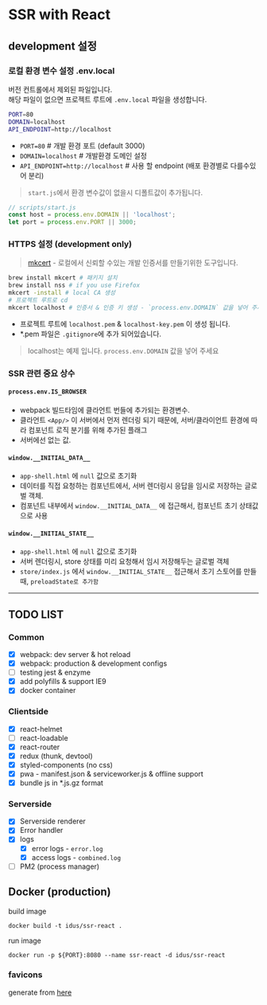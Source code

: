 # SSR with React

## development 설정

### 로컬 환경 변수 설정 .env.local

버전 컨트롤에서 제외된 파일입니다.  \
해당 파일이 없으면 프로젝트 루트에 `.env.local` 파일을 생성합니다.

``` bash
PORT=80
DOMAIN=localhost
API_ENDPOINT=http://localhost
```

- `PORT=80` # 개발 환경 포트 (default 3000)
- `DOMAIN=localhost` # 개발환경 도메인 설정
- `API_ENDPOINT=http://localhost` # 사용 할 endpoint (배포 환경별로 다를수있어 분리)

> `start.js`에서 환경 변수값이 없을시 디폴트값이 추가됩니다.

``` js
// scripts/start.js
const host = process.env.DOMAIN || 'localhost';
let port = process.env.PORT || 3000;
```

### HTTPS 설정 (development only)

> [mkcert](https://github.com/FiloSottile/mkcert) - 로컬에서 신뢰할 수있는 개발 인증서를 만들기위한 도구입니다.

``` bash
brew install mkcert # 패키지 설치
brew install nss # if you use Firefox
mkcert -install # local CA 생성
# 프로젝트 루트로 cd
mkcert localhost # 인증서 & 인증 키 생성 - `process.env.DOMAIN` 값을 넣어 주세요
```

- 프로젝트 루트에 `localhost.pem` & `localhost-key.pem` 이 생성 됩니다.
- *.pem 파일은 `.gitignore`에 추가 되어있습니다.

> localhost는 예제 입니다. `process.env.DOMAIN` 값을 넣어 주세요

### SSR 관련 중요 상수

#### `process.env.IS_BROWSER`

- webpack 빌드타임에 클라언트 번들에 추가되는 환경변수.
- 클라언트 `<App/>` 이 서버에서 먼저 렌더링 되기 때문에, 서버/클라이언트 환경에 따라 컴포넌트 로직 분기를 위해 추가된 플래그
- 서버에선 없는 값.

#### `window.__INITIAL_DATA__`

- `app-shell.html` 에 `null` 값으로 초기화
- 데이터를 직접 요청하는 컴포넌트에서, 서버 렌더링시 응답을 임시로 저장하는 글로벌 객체.
- 컴포넌트 내부에서 `window.__INITIAL_DATA__` 에 접근해서, 컴포넌트 초기 상태값으로 사용

#### `window.__INITIAL_STATE__`

- `app-shell.html` 에 `null` 값으로 초기화
- 서버 렌더링시, store 상태를 미리 요청해서 임시 저장해두는 글로벌 객체
- `store/index.js` 에서 `window.__INITIAL_STATE__` 접근해서 초기 스토어를 만들때, `preloadState로 추가함`

---

## TODO LIST

### Common

- [x] webpack: dev server & hot reload
- [x] webpack: production & development configs
- [ ] testing jest & enzyme
- [x] add polyfills & support IE9
- [x] docker container

### Clientside

- [x] react-helmet
- [ ] react-loadable
- [x] react-router
- [x] redux (thunk, devtool)
- [x] styled-components (no css)
- [x] pwa - manifest.json & serviceworker.js & offline support
- [x] bundle js in *.js.gz format

### Serverside

- [x] Serverside renderer
- [x] Error handler
- [x] logs
  - [x] error logs - `error.log`
  - [x] access logs - `combined.log`
- [ ] PM2 (process manager)

## Docker (production)

build image

``` shell
docker build -t idus/ssr-react .
```

run image

``` shell
docker run -p ${PORT}:8080 --name ssr-react -d idus/ssr-react
```

### favicons

generate from [here](https://favicon.io/emoji-favicons/package/)
